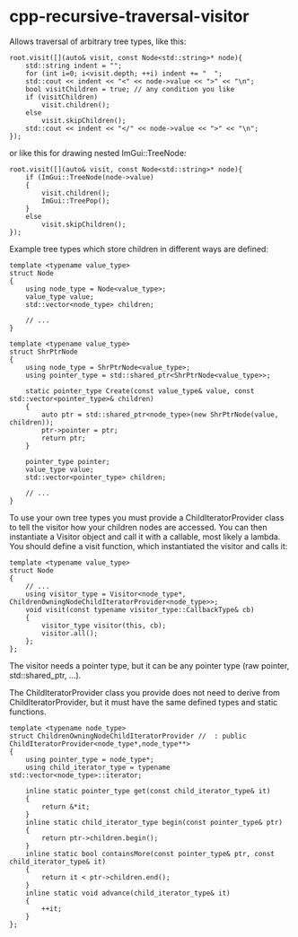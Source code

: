 # cpp-recursive-traversal-visitor

Allows traversal of arbitrary tree types, like this:

    root.visit([](auto& visit, const Node<std::string>* node){
        std::string indent = "";
        for (int i=0; i<visit.depth; ++i) indent += "  ";
        std::cout << indent << "<" << node->value << ">" << "\n";
        bool visitChildren = true; // any condition you like
        if (visitChildren)
            visit.children();
        else
            visit.skipChildren();
        std::cout << indent << "</" << node->value << ">" << "\n";
    });
    
or like this for drawing nested ImGui::TreeNode:

    root.visit([](auto& visit, const Node<std::string>* node){
        if (ImGui::TreeNode(node->value)
        {
            visit.children();
            ImGui::TreePop();
        }
        else
            visit.skipChildren();
    });
    
Example tree types which store children in different ways are defined:

    template <typename value_type>
    struct Node
    {
        using node_type = Node<value_type>;
        value_type value;
        std::vector<node_type> children;
  
        // ...
    }
  
    template <typename value_type>
    struct ShrPtrNode
    {
        using node_type = ShrPtrNode<value_type>;
        using pointer_type = std::shared_ptr<ShrPtrNode<value_type>>;

        static pointer_type Create(const value_type& value, const std::vector<pointer_type>& children)
        {
            auto ptr = std::shared_ptr<node_type>(new ShrPtrNode(value, children));
            ptr->pointer = ptr;
            return ptr;
        }

        pointer_type pointer; 
        value_type value;
        std::vector<pointer_type> children;
        
        // ...
    }
    
To use your own tree types you must provide a ChildIteratorProvider class to tell the visitor how your children nodes are accessed.
You can then instantiate a Visitor object and call it with a callable, most likely a lambda. 
You should define a visit function, which instantiated the visitor and calls it:

    template <typename value_type>
    struct Node
    {
        // ...
        using visitor_type = Visitor<node_type*, ChildrenOwningNodeChildIteratorProvider<node_type>>;
        void visit(const typename visitor_type::CallbackType& cb)
        {
            visitor_type visitor(this, cb);
            visitor.all();
        };
    };
    
The visitor needs a pointer type, but it can be any pointer type (raw pointer, std::shared_ptr, ...).

The ChildIteratorProvider class you provide does not need to derive from ChildIteratorProvider, but it must have the same defined types and static functions.


    template <typename node_type>
    struct ChildrenOwningNodeChildIteratorProvider //  : public ChildIteratorProvider<node_type*,node_type**>
    {
        using pointer_type = node_type*;
        using child_iterator_type = typename std::vector<node_type>::iterator;

        inline static pointer_type get(const child_iterator_type& it)
        {
            return &*it;
        }
        inline static child_iterator_type begin(const pointer_type& ptr)
        {
            return ptr->children.begin();
        }
        inline static bool containsMore(const pointer_type& ptr, const child_iterator_type& it)
        {
            return it < ptr->children.end();
        }
        inline static void advance(child_iterator_type& it)
        {
            ++it;
        }
    };

